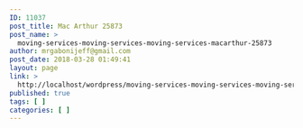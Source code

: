 ```yaml
---
ID: 11037
post_title: Mac Arthur 25873
post_name: >
  moving-services-moving-services-moving-services-macarthur-25873
author: mrgabonijeff@gmail.com
post_date: 2018-03-28 01:49:41
layout: page
link: >
  http://localhost/wordpress/moving-services-moving-services-moving-services-macarthur-25873/
published: true
tags: [ ]
categories: [ ]
---
```

